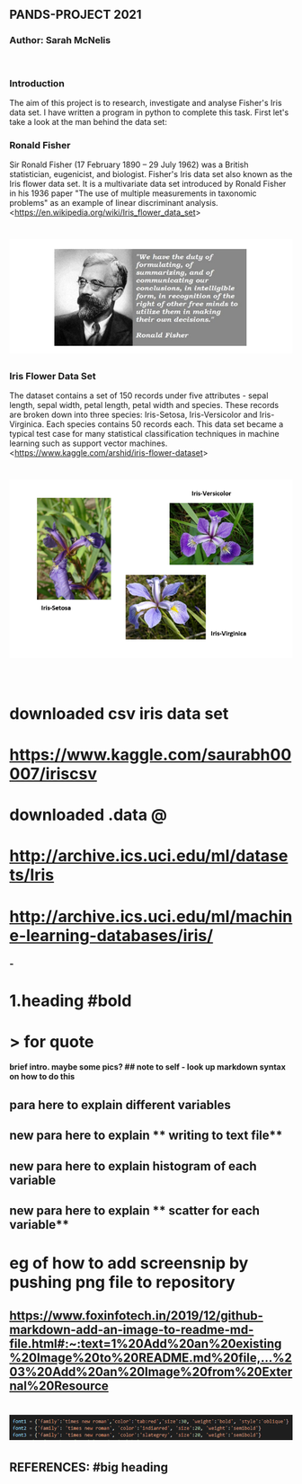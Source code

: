 ## **PANDS-PROJECT 2021**
### Author: Sarah McNelis
&nbsp;
### **Introduction** 
The aim of this project is to research, investigate and analyse Fisher's Iris data set. I have written a program in python to complete this task. First let's take a look at the man behind the data set:
&nbsp;
### **Ronald Fisher**
Sir Ronald Fisher (17 February 1890 – 29 July 1962) was a British statistician, eugenicist, and biologist. Fisher's Iris data set also known as the Iris flower data set. It is a multivariate data set introduced by Ronald Fisher in his 1936 paper "The use of multiple measurements in taxonomic problems" as an example of linear discriminant analysis. <<https://en.wikipedia.org/wiki/Iris_flower_data_set>>
# ![eg.](imagefish.jpg) 
### **Iris Flower Data Set**
The dataset contains a set of 150 records under five attributes - sepal length, sepal width, petal length, petal width and species. These records are broken down into three species: Iris-Setosa, Iris-Versicolor and Iris-Virginica. Each species contains 50 records each. This data set became a typical test case for many statistical classification techniques in machine learning such as support vector machines. 
<<https://www.kaggle.com/arshid/iris-flower-dataset>>
&nbsp;
# ![3Flowers](imageflowers.jpg)
&nbsp;






# downloaded csv iris data set
# https://www.kaggle.com/saurabh00007/iriscsv
# downloaded .data @
# http://archive.ics.uci.edu/ml/datasets/Iris 
# http://archive.ics.uci.edu/ml/machine-learning-databases/iris/




### - 
# 1.**heading** #bold
# > for quote



#### brief intro. maybe some pics? ## note to self - look up markdown syntax on how to do this

## para here to explain different **variables**


## new para here to explain ** writing to text file**

## new para here to explain **histogram of each variable**

## new para here to explain ** scatter for each variable**

# eg of how to add screensnip by pushing png file to repository
## https://www.foxinfotech.in/2019/12/github-markdown-add-an-image-to-readme-md-file.html#:~:text=1%20Add%20an%20existing%20Image%20to%20README.md%20file,...%203%20Add%20an%20Image%20from%20External%20Resource

# ![eg.](picexample.png)


## **REFERENCES:** #big heading 